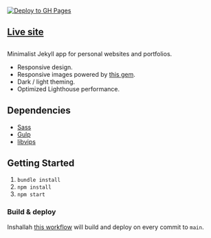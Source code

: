 [![Deploy to GH Pages](https://github.com/MrFacundo/mrfacundo.github.io/actions/workflows/jekyll-gh-pages.yml/badge.svg)](https://github.com/MrFacundo/mrfacundo.github.io/actions/workflows/jekyll-gh-pages.yml)

## [Live site](https://mrfacundo.github.io/)

##

Minimalist Jekyll app for personal websites and portfolios.

- Responsive design.
- Responsive images powered by [this gem](https://github.com/rbuchberger/jekyll_picture_tag).
- Dark / light theming.
- Optimized Lighthouse performance.

## Dependencies

- [Sass](https://sass-lang.com/install/#:~:text=You%20can%20install%20Sass%20on,else%20you%20need%20to%20install.)
- [Gulp](https://gulpjs.com/docs/en/getting-started/quick-start)
- [libvips](https://github.com/libvips/libvips/wiki)

## Getting Started

1.  `bundle install`
2.  `npm install`
3.  `npm start`

### Build & deploy

Inshallah [this workflow](/.github/workflows/jekyll-gh-pages.yml) will build and deploy on every commit to `main`.
